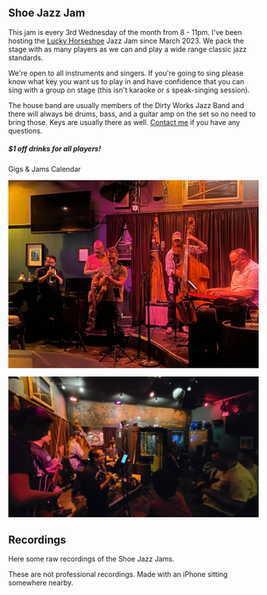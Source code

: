<div class="container text-center">
  <h2>Shoe Jazz Jam</h2>
</div>

This jam is every 3rd Wednesday of the month from 8 - 11pm. I've been hosting the <a href="https://www.theluckyhorseshoebar.com/" target="Shoe">Lucky Horseshoe</a> Jazz Jam since March 2023. We pack the stage with as many players as we can and play a wide range classic jazz standards.

We're open to all instruments and singers. If you're going to sing please know what key you want us to play in and have confidence that you can sing with a group on stage (this isn't karaoke or s speak-singing session).

The house band are usually members of the <router-link to="/dirty-works">Dirty Works Jazz Band</router-link> and there will always be drums, bass, and a guitar amp on the set so no need to bring those. Keys are usually there as well. <a href="mailto:kyle@kylefinley.net">Contact me</a> if you have any questions.

<div class="container text-center">

  <p><h5>$1 off drinks for all players!</h5></p>

  <p><router-link to="/music">Gigs & Jams Calendar</router-link></p>

![Shoe Jazz Jam - November 2023](../../../../media/images/articles/Shoe-Jazz-Jam-2023.10.18.jpg)

![Shoe Jazz Jam - October 2023](../../../../media/images/articles/Shoe-Jazz-Jam-2023.11.15.jpg)

</div>

<div class="container text-center">
  <h2>Recordings</h2>
  <p>Here some raw recordings of the Shoe Jazz Jams.</p>
  <p>These are not professional recordings. Made with an iPhone sitting somewhere nearby.</p>

<media-player :tracks="this.$parent.shoe_tracks"></media-player>

</div>
